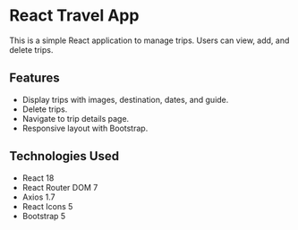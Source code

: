 # React Travel App

This is a simple React application to manage trips. Users can view, add, and delete trips.

## Features

- Display trips with images, destination, dates, and guide.
- Delete trips.
- Navigate to trip details page.
- Responsive layout with Bootstrap.

## Technologies Used

- React 18
- React Router DOM 7
- Axios 1.7
- React Icons 5
- Bootstrap 5
